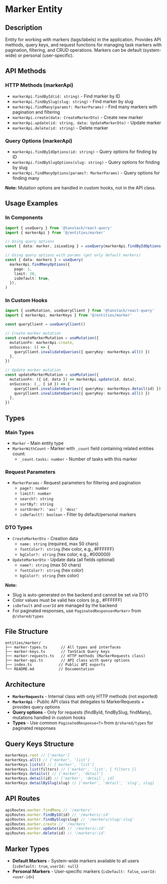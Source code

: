 # Marker Entity

## Description

Entity for working with markers (tags/labels) in the application. Provides API methods, query keys, and request functions for managing task markers with pagination, filtering, and CRUD operations. Markers can be default (system-wide) or personal (user-specific).

## API Methods

### HTTP Methods (markerApi)

- `markerApi.findById(id: string)` - Find marker by ID
- `markerApi.findBySlug(slug: string)` - Find marker by slug
- `markerApi.findMany(params?: MarkerParams)` - Find many markers with pagination and filtering
- `markerApi.create(data: CreateMarkerDto)` - Create new marker
- `markerApi.update(id: string, data: UpdateMarkerDto)` - Update marker
- `markerApi.delete(id: string)` - Delete marker

### Query Options (markerApi)

- `markerApi.findByIdOptions(id: string)` - Query options for finding by ID
- `markerApi.findBySlugOptions(slug: string)` - Query options for finding by slug
- `markerApi.findManyOptions(params?: MarkerParams)` - Query options for finding many

**Note:** Mutation options are handled in custom hooks, not in the API class.

## Usage Examples

### In Components

```typescript
import { useQuery } from '@tanstack/react-query'
import { markerApi } from '@/entities/marker'

// Using query options
const { data: marker, isLoading } = useQuery(markerApi.findByIdOptions(id))

// Using query options with params (get only default markers)
const { data: markers } = useQuery(
  markerApi.findManyOptions({
    page: 1,
    limit: 20,
    isDefault: true,
  }),
)
```

### In Custom Hooks

```typescript
import { useMutation, useQueryClient } from '@tanstack/react-query'
import { markerApi, markerKeys } from '@/entities/marker'

const queryClient = useQueryClient()

// Create marker mutation
const createMarkerMutation = useMutation({
  mutationFn: markerApi.create,
  onSuccess: () => {
    queryClient.invalidateQueries({ queryKey: markerKeys.all() })
  },
})

// Update marker mutation
const updateMarkerMutation = useMutation({
  mutationFn: ({ id, data }) => markerApi.update(id, data),
  onSuccess: (_, { id }) => {
    queryClient.invalidateQueries({ queryKey: markerKeys.detail(id) })
    queryClient.invalidateQueries({ queryKey: markerKeys.all() })
  },
})
```

## Types

### Main Types

- `Marker` - Main entity type
- `MarkerWithCount` - Marker with `_count` field containing related entities count:
  - `_count.tasks: number` - Number of tasks with this marker

### Request Parameters

- `MarkerParams` - Request parameters for filtering and pagination
  - `page?: number`
  - `limit?: number`
  - `search?: string`
  - `sortBy?: string`
  - `sortOrder?: 'asc' | 'desc'`
  - `isDefault?: boolean` - Filter by default/personal markers

### DTO Types

- `CreateMarkerDto` - Creation data
  - `name: string` (required, max 50 chars)
  - `fontColor?: string` (hex color, e.g., #FFFFFF)
  - `bgColor?: string` (hex color, e.g., #000000)
- `UpdateMarkerDto` - Update data (all fields optional)
  - `name?: string` (max 50 chars)
  - `fontColor?: string` (hex color)
  - `bgColor?: string` (hex color)

**Note:**

- Slug is auto-generated on the backend and cannot be set via DTO
- Color values must be valid hex colors (e.g., #FFFFFF)
- `isDefault` and `userId` are managed by the backend
- For paginated responses, use `PaginatedResponse<Marker>` from `@/shared/types`

## File Structure

```
entities/marker/
├── marker-types.ts      // All types and interfaces
├── marker-keys.ts       // TanStack Query keys
├── marker-requests.ts   // HTTP methods (MarkerRequests class)
├── marker-api.ts        // API class with query options
├── index.ts            // Public API exports
└── README.md           // Documentation
```

## Architecture

- **`MarkerRequests`** - Internal class with only HTTP methods (not exported)
- **`MarkerApi`** - Public API class that delegates to MarkerRequests + provides query options
- **Query options** - Only for requests (findById, findBySlug, findMany), mutations handled in custom hooks
- **Types** - Use common `PaginatedResponse<T>` from `@/shared/types` for paginated responses

## Query Keys Structure

```typescript
markerKeys.root // ['marker']
markerKeys.all() // ['marker', 'list']
markerKeys.lists() // ['marker', 'list']
markerKeys.list(filters) // ['marker', 'list', { filters }]
markerKeys.details() // ['marker', 'detail']
markerKeys.detail(id) // ['marker', 'detail', id]
markerKeys.detailBySlug(slug) // ['marker', 'detail', 'slug', slug]
```

## API Routes

```typescript
apiRoutes.marker.findMany // '/markers'
apiRoutes.marker.findById(id) // '/markers/:id'
apiRoutes.marker.findBySlug(slug) // '/markers/slug/:slug'
apiRoutes.marker.create // '/markers'
apiRoutes.marker.update(id) // '/markers/:id'
apiRoutes.marker.delete(id) // '/markers/:id'
```

## Marker Types

- **Default Markers** - System-wide markers available to all users (`isDefault: true`, `userId: null`)
- **Personal Markers** - User-specific markers (`isDefault: false`, `userId: <user-id>`)
